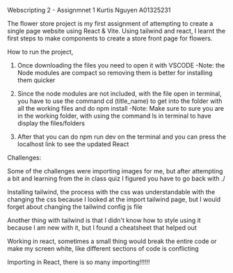 Webscripting 2 - Assignmnet 1
Kurtis Nguyen A01325231


The flower store project is my first assignment of attempting to create a single page website using React & Vite. Using tailwind and react, I learnt the first steps to make components to create a store front page for flowers.


How to run the project,

1. Once downloading the files you need to open it with VSCODE
    -Note: the Node modules are compact so removing them is better for installing them quicker
2. Since the node modules are not included, with the file open in terminal, you have to use the command cd (title_name) to get into the folder with all the working files and do npm install
    -Note: Make sure to sure you are in the working folder, with using the command ls in terminal to have display the files/folders

3. After that you can do npm run dev on the terminal and you can press the localhost link to see the updated React 


Challenges:

Some of the challenges were importing images for me, but after attempting a bit and learning from the in class quiz I figured you have to go back with ./

Installing tailwind, the process with the css was understandable with the changing the css because I looked at the import tailwind page, but I would forget about changing the tailwind config js file

Another thing with tailwind is that I didn't know how to style using it because I am new with it, but I found a cheatsheet that helped out

Working in react, sometimes a small thing would break the entire code or make my screen white, like different sections of code is conflicting

Importing in React, there is so many importing!!!!!!